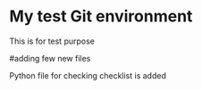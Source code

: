 # My test Git environment

This is for test purpose

#adding few new files

Python file for checking checklist is added
